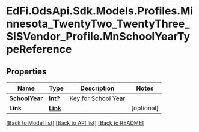 # EdFi.OdsApi.Sdk.Models.Profiles.Minnesota_TwentyTwo_TwentyThree_SISVendor_Profile.MnSchoolYearTypeReference
## Properties

Name | Type | Description | Notes
------------ | ------------- | ------------- | -------------
**SchoolYear** | **int?** | Key for School Year | 
**Link** | [**Link**](Link.md) |  | [optional] 

[[Back to Model list]](../README.md#documentation-for-models) [[Back to API list]](../README.md#documentation-for-api-endpoints) [[Back to README]](../README.md)

